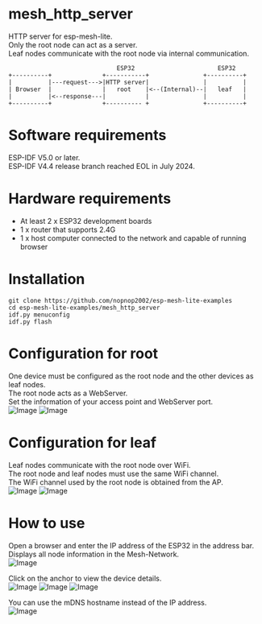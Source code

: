 # mesh_http_server
HTTP server for esp-mesh-lite.   
Only the root node can act as a server.   
Leaf nodes communicate with the root node via internal communication.   
```
                              ESP32                       ESP32
+----------+              +-----------+               +----------+
|          |---request--->|HTTP server|               |          |
| Browser  |              |   root    |<--(Internal)--|   leaf   |
|          |<--response---|           |               |          |
+----------+              +---------- +               +----------+
```

# Software requirements
ESP-IDF V5.0 or later.   
ESP-IDF V4.4 release branch reached EOL in July 2024.   

# Hardware requirements
- At least 2 x ESP32 development boards
- 1 x router that supports 2.4G
- 1 x host computer connected to the network and capable of running browser

# Installation
```
git clone https://github.com/nopnop2002/esp-mesh-lite-examples
cd esp-mesh-lite-examples/mesh_http_server
idf.py menuconfig
idf.py flash
```

# Configuration for root   
One device must be configured as the root node and the other devices as leaf nodes.   
The root node acts as a WebServer.   
Set the information of your access point and WebServer port.   
![Image](https://github.com/user-attachments/assets/24ab6d3b-a3f6-4e8b-b33f-cf570dbcd103)
![Image](https://github.com/user-attachments/assets/fcda0877-fc5b-462b-8e2c-7c48042da6ee)

# Configuration for leaf   
Leaf nodes communicate with the root node over WiFi.   
The root node and leaf nodes must use the same WiFi channel.   
The WiFi channel used by the root node is obtained from the AP.   
![Image](https://github.com/user-attachments/assets/24ab6d3b-a3f6-4e8b-b33f-cf570dbcd103)
![Image](https://github.com/user-attachments/assets/fba33f9e-958a-4914-a50d-b4476037efb4)

# How to use
Open a browser and enter the IP address of the ESP32 in the address bar.   
Displays all node information in the Mesh-Network.   
![Image](https://github.com/user-attachments/assets/3ade599e-f297-445c-adfc-294446af5771)

Click on the anchor to view the device details.   
![Image](https://github.com/user-attachments/assets/dacae309-0e1a-4272-8b59-6386d2610d94)
![Image](https://github.com/user-attachments/assets/a52c2f7e-2e50-4e90-99aa-cf2a2f6288cb)
![Image](https://github.com/user-attachments/assets/e8176aed-9b05-413a-8a84-6b3bf835e86e)

You can use the mDNS hostname instead of the IP address.   
![Image](https://github.com/user-attachments/assets/683df27d-f4cc-417e-9962-e12a0af9d4e4)

